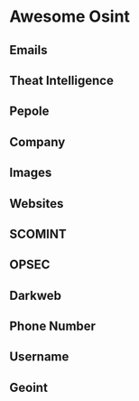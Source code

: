 <h1>Awesome Osint</h1>

<h2>Emails</h2>

<h2>Theat Intelligence</h2>

<h2>Pepole</h2>

<h2>Company</h2>

<h2>Images</h2>

<h2>Websites</h2>

<h2>SCOMINT</h2>

<h2>OPSEC</h2>

<h2>Darkweb</h2>

<h2>Phone Number</h2>

<h2>Username</h2>

<h2>Geoint</h2>

<h2></h2>
